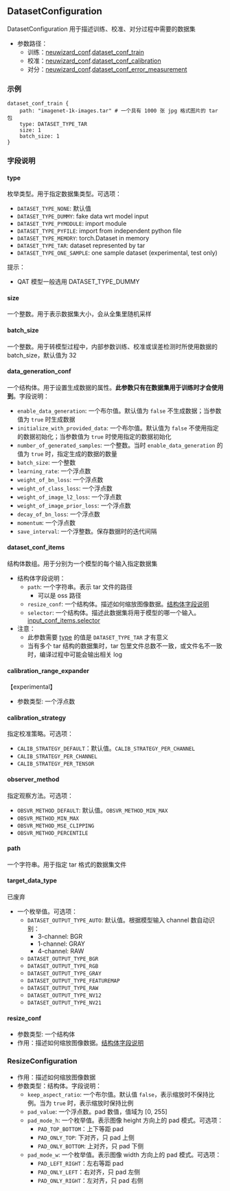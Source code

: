 ## DatasetConfiguration
DatasetConfiguration 用于描述训练、校准、对分过程中需要的数据集
* 参数路径：
  * 训练：[neuwizard_conf](/super_pulsar/config/config_neuwizard_conf.md).[dataset_conf_train](/super_pulsar/config/config_neuwizard_conf.md#dataset_conf_train)
  * 校准：[neuwizard_conf](/super_pulsar/config/config_neuwizard_conf.md).[dataset_conf_calibration](/super_pulsar/config/config_neuwizard_conf.md#dataset_conf_calibration)
  * 对分：[neuwizard_conf](/super_pulsar/config/config_neuwizard_conf.md).[dataset_conf_error_measurement](/super_pulsar/config/config_neuwizard_conf.md#dataset_conf_error_measurement)

### 示例
```prototxt
dataset_conf_train {
    path: "imagenet-1k-images.tar" # 一个具有 1000 张 jpg 格式图片的 tar 包
    type: DATASET_TYPE_TAR
    size: 1
    batch_size: 1
}
```

### 字段说明
#### type
枚举类型。用于指定数据集类型。可选项：
* `DATASET_TYPE_NONE`: 默认值
* `DATASET_TYPE_DUMMY`: fake data wrt model input
* `DATASET_TYPE_PYMODULE`: import module
* `DATASET_TYPE_PYFILE`: import from independent python file
* `DATASET_TYPE_MEMORY`: torch.Dataset in memory
* `DATASET_TYPE_TAR`: dataset represented by tar
* `DATASET_TYPE_ONE_SAMPLE`: one sample dataset (experimental, test only)

提示：
* QAT 模型一般选用 DATASET_TYPE_DUMMY

#### size
一个整数。用于表示数据集大小，会从全集里随机采样

#### batch_size
一个整数。用于转模型过程中，内部参数训练、校准或误差检测时所使用数据的 batch_size，默认值为 32

#### data_generation_conf
一个结构体。用于设置生成数据的属性。**此参数只有在数据集用于训练时才会使用到**。字段说明：
* `enable_data_generation`: 一个布尔值。默认值为 `false` 不生成数据；当参数值为 `true` 时生成数据
* `initialize_with_provided_data`: 一个布尔值。默认值为 `false` 不使用指定的数据初始化；当参数值为 `true` 时使用指定的数据初始化
* `number_of_generated_samples`: 一个整数。当时 `enable_data_generation` 的值为 `true` 时，指定生成的数据的数量
* `batch_size`: 一个整数
* `learning_rate`: 一个浮点数
* `weight_of_bn_loss`: 一个浮点数
* `weight_of_class_loss`: 一个浮点数
* `weight_of_image_l2_loss`: 一个浮点数
* `weight_of_image_prior_loss`: 一个浮点数
* `decay_of_bn_loss`: 一个浮点数
* `momentum`: 一个浮点数
* `save_interval`: 一个浮整数。保存数据时的迭代间隔

#### dataset_conf_items
结构体数组。用于分别为一个模型的每个输入指定数据集
* 结构体字段说明：
  * `path`: 一个字符串。表示 tar 文件的路径
    * 可以是 oss 路径
  * `resize_conf`: 一个结构体。描述如何缩放图像数据。[结构体字段说明](#ResizeConfiguration)
  * `selector`: 一个结构体。描述此数据集将用于模型的哪一个输入。[input_conf_items.selector](/super_pulsar/config/config_operator_configuration.md#input_conf_items.selector)
* 注意：
  * 此参数需要 [type](#type) 的值是 `DATASET_TYPE_TAR` 才有意义
  * 当有多个 tar 结构的数据集时，tar 包里文件总数不一致，或文件名不一致时，编译过程中可能会输出相关 log

#### calibration_range_expander
【experimental】
* 参数类型: 一个浮点数

#### calibration_strategy
指定校准策略。可选项：
* `CALIB_STRATEGY_DEFAULT`：默认值。`CALIB_STRATEGY_PER_CHANNEL`
* `CALIB_STRATEGY_PER_CHANNEL`
* `CALIB_STRATEGY_PER_TENSOR`

#### observer_method
指定观察方法。可选项：
* `OBSVR_METHOD_DEFAULT`: 默认值。`OBSVR_METHOD_MIN_MAX`
* `OBSVR_METHOD_MIN_MAX`
* `OBSVR_METHOD_MSE_CLIPPING`
* `OBSVR_METHOD_PERCENTILE`

#### path
一个字符串。用于指定 tar 格式的数据集文件

#### target_data_type
已废弃
* 一个枚举值。可选项：
  * `DATASET_OUTPUT_TYPE_AUTO`: 默认值。根据模型输入 channel 数自动识别：
    * 3-channel: BGR
    * 1-channel: GRAY
    * 4-channel: RAW
  * `DATASET_OUTPUT_TYPE_BGR`
  * `DATASET_OUTPUT_TYPE_RGB`
  * `DATASET_OUTPUT_TYPE_GRAY`
  * `DATASET_OUTPUT_TYPE_FEATUREMAP`
  * `DATASET_OUTPUT_TYPE_RAW`
  * `DATASET_OUTPUT_TYPE_NV12`
  * `DATASET_OUTPUT_TYPE_NV21`

#### resize_conf
* 参数类型: 一个结构体
* 作用：描述如何缩放图像数据。[结构体字段说明](#ResizeConfiguration)


### ResizeConfiguration
* 作用：描述如何缩放图像数据
* 参数类型：结构体。字段说明：
  * `keep_aspect_ratio`: 一个布尔值。默认值 `false`，表示缩放时不保持比例。当为 `true` 时，表示缩放时保持比例
  * `pad_value`: 一个浮点数。pad 数值，值域为 [0, 255]
  * `pad_mode_h`: 一个枚举值。表示图像 height 方向上的 pad 模式。可选项：
    * `PAD_TOP_BOTTOM`：上下等距 pad
    * `PAD_ONLY_TOP`: 下对齐，只 pad 上侧
    * `PAD_ONLY_BOTTOM`: 上对齐，只 pad 下侧
  * `pad_mode_w`: 一个枚举值。表示图像 width 方向上的 pad 模式。可选项：
    * `PAD_LEFT_RIGHT`：左右等距 pad
    * `PAD_ONLY_LEFT`：右对齐，只 pad 左侧
    * `PAD_ONLY_RIGHT`：左对齐，只 pad 右侧
